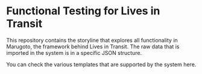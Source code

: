 # Functional Testing for Lives in Transit

This repository contains the storyline that explores all functionality in Marugoto, the framework behind Lives in Transit. The raw data that is imported in the system is in a specific JSON structure.

You can check the various templates that are supported by the system here.
